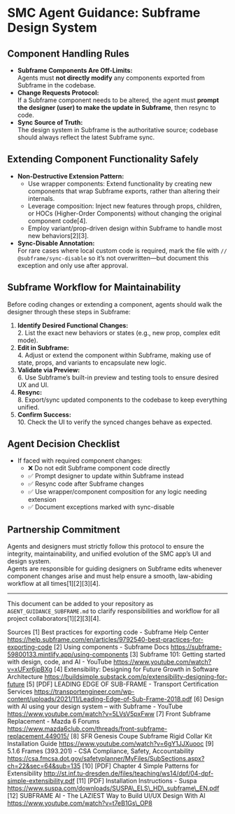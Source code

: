 # SMC Agent Guidance: Subframe Design System

## Component Handling Rules

- **Subframe Components Are Off-Limits:**  
	  Agents must **not directly modify** any components exported from Subframe in the codebase.
- **Change Requests Protocol:**  
	  If a Subframe component needs to be altered, the agent must **prompt the designer (user) to make the update in Subframe**, then resync to code.
- **Sync Source of Truth:**  
	  The design system in Subframe is the authoritative source; codebase should always reflect the latest Subframe sync.

## Extending Component Functionality Safely

- **Non-Destructive Extension Pattern:**  
  - Use wrapper components: Extend functionality by creating new components that wrap Subframe exports, rather than altering their internals.
  - Leverage composition: Inject new features through props, children, or HOCs (Higher-Order Components) without changing the original component code[4].  
  - Employ variant/prop-driven design within Subframe to handle most new behaviors[2][3].
- **Sync-Disable Annotation:**  
	  For rare cases where local custom code is required, mark the file with `// @subframe/sync-disable` so it’s not overwritten—but document this exception and only use after approval.

## Subframe Workflow for Maintainability

Before coding changes or extending a component, agents should walk the designer through these steps in Subframe:

1. **Identify Desired Functional Changes:**  
   2. List the exact new behaviors or states (e.g., new prop, complex edit mode).
2. **Edit in Subframe:**  
   4. Adjust or extend the component within Subframe, making use of state, props, and variants to encapsulate new logic.
3. **Validate via Preview:**  
   6. Use Subframe’s built-in preview and testing tools to ensure desired UX and UI.
4. **Resync:**  
   8. Export/sync updated components to the codebase to keep everything unified.
5. **Confirm Success:**  
   10. Check the UI to verify the synced changes behave as expected.

## Agent Decision Checklist

- If faced with required component changes:
  - ❌ Do not edit Subframe component code directly
  - ✅ Prompt designer to update within Subframe instead
  - ✅ Resync code after Subframe changes
  - ✅ Use wrapper/component composition for any logic needing extension
  - ✅ Document exceptions marked with sync-disable

## Partnership Commitment

Agents and designers must strictly follow this protocol to ensure the integrity, maintainability, and unified evolution of the SMC app’s UI and design system.  
Agents are responsible for guiding designers on Subframe edits whenever component changes arise and must help ensure a smooth, law-abiding workflow at all times[1][2][3][4].

---- 

This document can be added to your repository as `AGENT_GUIDANCE_SUBFRAME.md` to clarify responsibilities and workflow for all project collaborators[1][2][3][4].

Sources
[1] Best practices for exporting code - Subframe Help Center https://help.subframe.com/en/articles/9792540-best-practices-for-exporting-code
[2] Using components - Subframe Docs https://subframe-59800133.mintlify.app/using-components
[3] Subframe 101: Getting started with design, code, and AI - YouTube https://www.youtube.com/watch?v=xUFxr6jpBXg
[4] Extensibility: Designing for Future Growth in Software Architecture https://buildsimple.substack.com/p/extensibility-designing-for-future
[5] [PDF] LEADING EDGE OF SUB-FRAME - Transport Certification Services https://transportengineer.com/wp-content/uploads/2021/11/Leading-Edge-of-Sub-Frame-2018.pdf
[6] Design with AI using your design system – with Subframe - YouTube https://www.youtube.com/watch?v=5LVsV5pxFww
[7] Front Subframe Replacement - Mazda 6 Forums https://www.mazda6club.com/threads/front-subframe-replacement.449015/
[8] SFR Genesis Coupe Subframe Rigid Collar Kit Installation Guide https://www.youtube.com/watch?v=6gY1JJXuooc
[9] 5.1.6 Frames (393.201) - CSA Compliance, Safety, Accountability https://csa.fmcsa.dot.gov/safetyplanner/MyFiles/SubSections.aspx?ch=22&sec=64&sub=135
[10] [PDF] Chapter 4 Simple Patterns for Extensibility http://st.inf.tu-dresden.de/files/teaching/ws14/dpf/04-dpf-simple-extensibility.pdf
[11] [PDF] Installation Instructions - Suspa https://www.suspa.com/downloads/SUSPA\_ELS\_HD\_subframe\_EN.pdf
[12] SUBFRAME AI - The LAZIEST Way to Build UI/UX Design With AI https://www.youtube.com/watch?v=t7eB1Gs\_OP8
